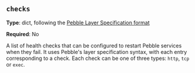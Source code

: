 ``checks``
------------

**Type**: dict, following the [Pebble Layer Specification format](https://github.com/canonical/pebble#layer-specification)

**Required**: No

A list of health checks that can be configured to restart Pebble services
when they fail. It uses Pebble's layer specification syntax, with each
entry corresponding to a check. Each check can be one of three types:
``http``, ``tcp`` or ``exec``.